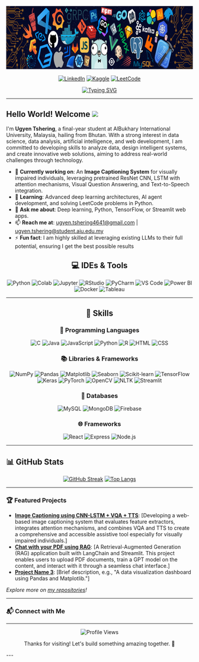 <div align="center">
  <img src="https://github.com/ugyenn-tsheringg/ugyenn-tsheringg/blob/main/github-header-image.png" height="170" alt="Welcome Banner" />
</div>

<div align="center">
  
[![LinkedIn](https://img.shields.io/badge/LinkedIn-blue?style=for-the-badge&logo=linkedin&logoColor=white)](https://www.linkedin.com/in/welcometougyentsheringpage/)
[![Kaggle](https://img.shields.io/badge/Kaggle-20BEFF?style=for-the-badge&logo=kaggle&logoColor=white)](https://www.kaggle.com/ugyenntsheringg/discussion)
[![LeetCode](https://img.shields.io/badge/LeetCode-FFA116?style=for-the-badge&logo=leetcode&logoColor=white)](https://leetcode.com/u/ugyenn_tsheringg/)

</div>

<div align="center">
  
[![Typing SVG](https://readme-typing-svg.demolab.com?font=Fira+Code&size=26&pause=1000&color=00ADB5&center=true&width=435&lines=Data+Scientist+🧠;Data+Analyst📊;Web+Developer💻;AI+Engineer🤖)](https://git.io/typing-svg)

</div>

---

## Hello World! Welcome <img src="https://media.giphy.com/media/hvRJCLFzcasrR4ia7z/giphy.gif" width="30"/>
I'm **Ugyen Tshering**, a final-year student at AlBukhary International University, Malaysia, hailing from Bhutan. With a strong interest in data science, data analysis, artificial intelligence, and web development, I am committed to developing skills to analyze data, design intelligent systems, and create innovative web solutions, aiming to address real-world challenges through technology.

- 🔭 **Currently working on**: An **Image Captioning System** for visually impaired individuals, leveraging pretrained ResNet CNN, LSTM with attention mechanisms, Visual Question Answering, and Text-to-Speech integration.
- 🌱 **Learning**: Advanced deep learning architectures, AI agent development, and solving LeetCode problems in Python.
- 💬 **Ask me about**: Deep learning, Python, TensorFlow, or Streamlit web apps.
- 📫 **Reach me at**: ugyen.tshering4641@gmail.com | ugyen.tshering@student.aiu.edu.my
- ⚡ **Fun fact**: I am highly skilled at leveraging existing LLMs to their full potential, ensuring I get the best possible results

<div align="center">
  
  ## 💻 IDEs & Tools

![Python](https://img.shields.io/badge/Python-FFD43B?style=for-the-badge&logo=python&logoColor=blue)
![Colab](https://img.shields.io/badge/Colab-F9AB00?style=for-the-badge&logo=googlecolab&color=525252)
![Jupyter](https://img.shields.io/badge/Jupyter_Notebook-F37626?style=for-the-badge&logo=jupyter&logoColor=white)
![RStudio](https://img.shields.io/badge/R_Studio-276DC3?style=for-the-badge&logo=rstudio&logoColor=white)
![PyCharm](https://img.shields.io/badge/PyCharm-000000.svg?style=for-the-badge&logo=PyCharm&logoColor=white)
![VS Code](https://img.shields.io/badge/VSCode-0078D4?style=for-the-badge&logo=visual-studio-code&logoColor=white)
![Power BI](https://img.shields.io/badge/Power_BI-F2C811?style=for-the-badge&logo=powerbi&logoColor=black)
![Docker](https://img.shields.io/badge/Docker-2496ED?style=for-the-badge&logo=docker&logoColor=white)
![Tableau](https://img.shields.io/badge/Tableau-E97627?style=for-the-badge&logo=tableau&logoColor=white)

---

## 🧠 Skills

### 🚀 Programming Languages

![C](https://img.shields.io/badge/C-00599C?style=for-the-badge&logo=c&logoColor=white)
![Java](https://img.shields.io/badge/Java-007396?style=for-the-badge&logo=java&logoColor=white)
![JavaScript](https://img.shields.io/badge/JavaScript-323330?style=for-the-badge&logo=javascript&logoColor=F7DF1E)
![Python](https://img.shields.io/badge/Python-FFD43B?style=for-the-badge&logo=python&logoColor=blue)
![R](https://img.shields.io/badge/R-276DC3?style=for-the-badge&logo=r&logoColor=white)
![HTML](https://img.shields.io/badge/HTML5-E34F26?style=for-the-badge&logo=html5&logoColor=white)
![CSS](https://img.shields.io/badge/CSS3-1572B6?style=for-the-badge&logo=css3&logoColor=white)

### 📚 Libraries & Frameworks

![NumPy](https://img.shields.io/badge/Numpy-777BB4?style=for-the-badge&logo=numpy&logoColor=white)
![Pandas](https://img.shields.io/badge/Pandas-2C2D72?style=for-the-badge&logo=pandas&logoColor=white)
![Matplotlib](https://img.shields.io/badge/Matplotlib-11557C?style=for-the-badge&logo=matplotlib&logoColor=white)
![Seaborn](https://img.shields.io/badge/Seaborn-008080?style=for-the-badge&logo=seaborn&logoColor=white)
![Scikit-learn](https://img.shields.io/badge/scikit_learn-F7931E?style=for-the-badge&logo=scikit-learn&logoColor=white)
![TensorFlow](https://img.shields.io/badge/TensorFlow-FF6F00?style=for-the-badge&logo=TensorFlow&logoColor=white)
![Keras](https://img.shields.io/badge/Keras-D00000?style=for-the-badge&logo=Keras&logoColor=white)
![PyTorch](https://img.shields.io/badge/PyTorch-EE4C2C?style=for-the-badge&logo=pytorch&logoColor=white)
![OpenCV](https://img.shields.io/badge/OpenCV-27338e?style=for-the-badge&logo=OpenCV&logoColor=white)
![NLTK](https://img.shields.io/badge/NLTK-85C1E9?style=for-the-badge&logo=python&logoColor=black)
![Streamlit](https://img.shields.io/badge/Streamlit-FF4B4B?style=for-the-badge&logo=Streamlit&logoColor=white)

### 🧩 Databases

![MySQL](https://img.shields.io/badge/MySQL-005C84?style=for-the-badge&logo=mysql&logoColor=white)
![MongoDB](https://img.shields.io/badge/MongoDB-47A248?style=for-the-badge&logo=mongodb&logoColor=white)
![Firebase](https://img.shields.io/badge/Firebase-FFCA28?style=for-the-badge&logo=firebase&logoColor=black)

### 🌐 Frameworks

![React](https://img.shields.io/badge/React-20232A?style=for-the-badge&logo=react&logoColor=61DAFB)
![Express](https://img.shields.io/badge/Express-000000?style=for-the-badge&logo=express&logoColor=white)
![Node.js](https://img.shields.io/badge/Node.js-339933?style=for-the-badge&logo=nodedotjs&logoColor=white)

---
</div>

## 📊 GitHub Stats

<div align="center">

[![GitHub Streak](http://github-readme-streak-stats.herokuapp.com?user=ugyenn-tsheringg&theme=github-default&hide_border=false)](https://github.com/ugyenn-tsheringg)
[![Top Langs](https://github-readme-stats.vercel.app/api/top-langs/?username=ugyenn-tsheringg&layout=compact&theme=default)](https://github.com/ugyenn-tsheringg)

</div>

---
### 🏆 Featured Projects

- **[Image Captioning using CNN-LSTM + VQA + TTS](https://github.com/ugyenn-tsheringg/IMAGE-CAPTIONING-FOR-VISUALLY-IMPAIRED-INDIVIDUALS-CNN-LSTM-VQA-TTS-)**: [Developing a web-based image captioning system that evaluates feature extractors, integrates attention mechanisms, and combines VQA and TTS to create a comprehensive and accessible assistive tool especially for visually impaired individuals.]
- **[Chat with your PDF using RAG](https://github.com/ugyenn-tsheringg/ChatPDF-RAG)**: [A Retrieval-Augmented Generation (RAG) application built with LangChain and Streamlit. This project enables users to upload PDF documents, train a GPT model on the content, and interact with it through a seamless chat interface.]
- **[Project Name 3](https://github.com/ugyenn-tsheringg/project3)**: [Brief description, e.g., "A data visualization dashboard using Pandas and Matplotlib."]

_Explore more on [my repositories](https://github.com/ugyenn-tsheringg?tab=repositories)!_

---

### 📬 Connect with Me
---
<div align="center">
  <img src="https://komarev.com/ghpvc/?username=ugyenn-tsheringg&style=flat-square&color=blue" alt="Profile Views"/>
  <p>Thanks for visiting! Let's build something amazing together. 🚀</p>
</div>
---
